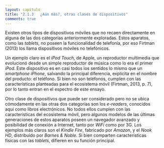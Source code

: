 ```yaml
---
layout: capitulo
title: "2.1.3	¿Aún más?, otras clases de dispositivos"
comments: true
---
```


Existen otros tipos de dispositivos móviles que no recaen directamente en alguna de las dos categorías anteriormente exploradas. Estos aparatos, como las _tablets_, no poseen la funcionalidad de telefonía, por eso Firtman (2013) los llama dispositivos móviles no telefónicos.

Un ejemplo claro es el _iPod Touch_, de Apple, un reproductor multimedia que evolucionó desde un simple reproductor de música como lo era el primer _iPod_. Este dispositivo es en casi todos los sentidos lo mismo que un _smartphone_ _iPhone_, salvando la principal diferencia, explícita en el nombre del producto: el teléfono. Si bien no son teléfonos, cumplen con las características planteadas para el ecosistema móvil (Firtman, 2013, p. 7), por lo tanto entran en el espectro de este ensayo.

Otro clase de dispositivos que puede ser considerado pero no se ubica cómodamente en las otras dos categorías son los _e-readers_, conocidos aquí como libros electrónicos. No todos ellos cumplen con las características del ecosistema móvil, pero algunos modelos de las últimas generaciones de estos aparatos poseen un navegador avanzado y posibilidad de conexión a Internet, tanto por _WiFi_ como por 3G. Los ejemplos más claros son el _Kindle Fire_, fabricado por _Amazon_, y el _Nook HD_, distribuido por _Barnes & Noble_. Si bien comparten características físicas con las _tablets_, difieren en su función principal.
